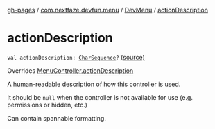 [gh-pages](../../index.md) / [com.nextfaze.devfun.menu](../index.md) / [DevMenu](index.md) / [actionDescription](./action-description.md)

# actionDescription

`val actionDescription: `[`CharSequence`](https://kotlinlang.org/api/latest/jvm/stdlib/kotlin/-char-sequence/index.html)`?` [(source)](https://github.com/NextFaze/dev-fun/tree/master/devfun-menu/src/main/java/com/nextfaze/devfun/menu/DeveloperMenu.kt#L126)

Overrides [MenuController.actionDescription](../-menu-controller/action-description.md)

A human-readable description of how this controller is used.

It should be `null` when the controller is not available for use (e.g. permissions or hidden, etc.)

Can contain spannable formatting.


